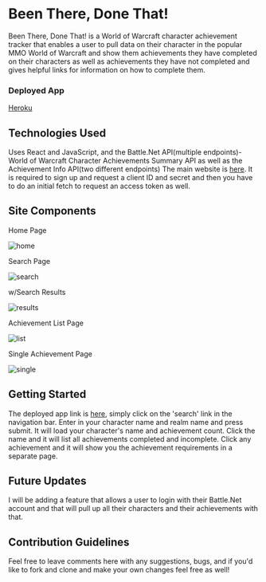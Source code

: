 # Been There, Done That!

Been There, Done That! is a World of Warcraft character achievement tracker that enables a user to pull data on their character in the popular MMO World of Warcraft and show them achievements they have completed on their characters as well as achievements they have not completed and gives helpful links for information on how to complete them. 

### Deployed App

[Heroku](https://btdt-achievements.herokuapp.com/)

## Technologies Used

Uses React and JavaScript, and the Battle.Net API(multiple endpoints)- World of Warcraft Character Achievements Summary API as well as the Achievement Info API(two different endpoints) The main website is [here](https://develop.battle.net/). It is required to sign up and request a client ID and secret and then you have to do an initial fetch to request an access token as well.

## Site Components

Home Page 

![home](https://i.imgur.com/94HmhU1.png)

Search Page

![search](https://i.imgur.com/TOkeOBQ.png)

w/Search Results

![results](https://i.imgur.com/jSxm0XM.png)

Achievement List Page

![list](https://i.imgur.com/Oof16kT.png)

Single Achievement Page

![single](https://i.imgur.com/psgUrMo.png)

## Getting Started

The deployed app link is [here](https://btdt-achievements.herokuapp.com/), simply click on the 'search' link in the navigation bar. Enter in your character name and realm name and press submit. It will load your character's name and achievement count. Click the name and it will list all achievements completed and incomplete. Click any achievement and it will show you the achievement requirements in a separate page. 

## Future Updates

I will be adding a feature that allows a user to login with their Battle.Net account and that will pull up all their characters and their achievements with that. 

## Contribution Guidelines

Feel free to leave comments here with any suggestions, bugs, and if you'd like to fork and clone and make your own changes feel free as well! 